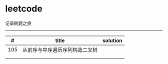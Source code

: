 # leetcode
记录刷题之旅

------

| #    | title                          | solution |
| ---- | ------------------------------ | -------- |
| 105  | 从前序与中序遍历序列构造二叉树 |          |
|      |                                |          |
|      |                                |          |

